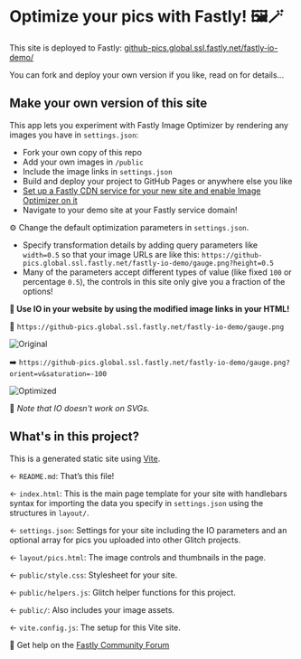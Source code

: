 # Optimize your pics with Fastly! 🖼️🪄

This site is deployed to Fastly: [github-pics.global.ssl.fastly.net/fastly-io-demo/](https://github-pics.global.ssl.fastly.net/fastly-io-demo/)

You can fork and deploy your own version if you like, read on for details...

## Make your own version of this site

This app lets you experiment with Fastly Image Optimizer by rendering any images you have in `settings.json`:

* Fork your own copy of this repo
* Add your own images in `/public`
* Include the image links in `settings.json`
* Build and deploy your project to GitHub Pages or anywhere else you like
* [Set up a Fastly CDN service for your new site and enable Image Optimizer on it](https://www.fastly.com/documentation/solutions/tutorials/optimize-images/)
* Navigate to your demo site at your Fastly service domain!

⚙️ Change the default optimization parameters in `settings.json`.

* Specify transformation details by adding query parameters like `width=0.5` so that your image URLs are like this: `https://github-pics.global.ssl.fastly.net/fastly-io-demo/gauge.png?height=0.5`
* Many of the parameters accept different types of value (like fixed `100` or percentage `0.5`), the controls in this site only give you a fraction of the options!

**📣 Use IO in your website by using the modified image links in your HTML!**

🚫 `https://github-pics.global.ssl.fastly.net/fastly-io-demo/gauge.png`

![Original](https://github-pics.global.ssl.fastly.net/fastly-io-demo/gauge.png) 

➡️ `https://github-pics.global.ssl.fastly.net/fastly-io-demo/gauge.png?orient=v&saturation=-100`

![Optimized](https://github-pics.global.ssl.fastly.net/fastly-io-demo/gauge.png?orient=v&saturation=-100)

📝 _Note that IO doesn't work on SVGs._

## What's in this project?

This is a generated static site using <a href="https://vite.dev/" target="_blank">Vite</a>.

← `README.md`: That’s this file!

← `index.html`: This is the main page template for your site with handlebars syntax for importing the data you specify in `settings.json` using the structures in `layout/`. 

← `settings.json`: Settings for your site including the IO parameters and an optional array for pics you uploaded into other Glitch projects.

← `layout/pics.html`: The image controls and thumbnails in the page.

← `public/style.css`: Stylesheet for your site.

← `public/helpers.js`: Glitch helper functions for this project.

← `public/`: Also includes your image assets.

← `vite.config.js`: The setup for this Vite site.

🛟 Get help on the <a href="https://community.fastly.com" target="_blank">Fastly Community Forum</a>
